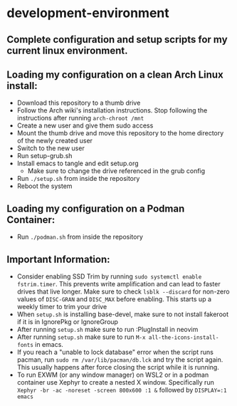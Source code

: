# development-environment
## Complete configuration and setup scripts for my current linux environment.

## Loading my configuration on a clean Arch Linux install:
- Download this repository to a thumb drive
- Follow the Arch wiki's installation instructions. Stop following the instructions after running `arch-chroot /mnt`
- Create a new user and give them sudo access
- Mount the thumb drive and move this repository to the home directory of the newly created user
- Switch to the new user
- Run setup-grub.sh
- Install emacs to tangle and edit setup.org
	- Make sure to change the drive referenced in the grub config
- Run `./setup.sh` from inside the repository
- Reboot the system

## Loading my configuration on a Podman Container:
- Run `./podman.sh` from inside the repository

## Important Information:
- Consider enabling SSD Trim by running `sudo systemctl enable fstrim.timer`. This prevents write amplification and can lead to faster drives that live longer. Make sure to check `lsblk --discard` for non-zero values of `DISC-GRAN` and `DISC_MAX` before enabling. This starts up a weekly timer to trim your drive
- When `setup.sh` is installing base-devel, make sure to not install fakeroot if it is in IgnorePkg or IgnoreGroup
- After running `setup.sh` make sure to run :PlugInstall in neovim
- After running `setup.sh` make sure to run `M-x all-the-icons-install-fonts` in emacs.
- If you reach a "unable to lock database" error when the script runs pacman, run `sudo rm /var/lib/pacman/db.lck` and try the script again. This usually happens after force closing the script while it is running.
- To run EXWM (or any window manager) on WSL2 or in a podman container use Xephyr to create a nested X window. Specifically run `Xephyr -br -ac -noreset -screen 800x600 :1 &` followed by `DISPLAY=:1 emacs`
